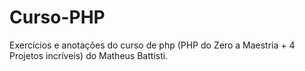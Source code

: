 # Curso-PHP
Exercícios e anotações do curso de php (PHP do Zero a Maestria + 4 Projetos incríveis) do Matheus Battisti.
